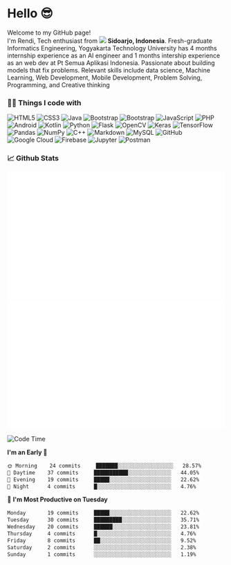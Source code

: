<h1>Hello 😎</h1>
<p>Welcome to my GitHub page! </br> I'm Rendi, Tech enthusiast from <img src="https://image.flaticon.com/icons/png/128/323/323372.png" width="13"/> <b>Sidoarjo, Indonesia</b>. Fresh-graduate Informatics Engineering, Yogyakarta Technology University has 4 months internship experience as an AI engineer and 1 months intership experience as an web dev at Pt Semua Aplikasi Indonesia. Passionate about building models that fix problems. Relevant skills include data science, Machine Learning, Web Development, Mobile Development, Problem Solving, Programming, and Creative thinking</p>

<h3>👨‍💻 Things I code with</h3>
<p>
  <img alt="HTML5" src="https://img.shields.io/badge/html5-%23E34F26.svg?style=flat&logo=html5&logoColor=white"/>
  <img alt="CSS3" src="https://img.shields.io/badge/css3-%231572B6.svg?style=flat&logo=css3&logoColor=white"/>
  <img alt="Java" src="https://img.shields.io/badge/Java-ED8B00.svg?style=flat&logo=java&logoColor=white"/>
  <img alt="Bootstrap" src="https://img.shields.io/badge/bootstrap-%23563D7C.svg?style=flat&logo=bootstrap&logoColor=white"/>
  <img alt="Bootstrap" src="https://img.shields.io/badge/jquery-%234285F4.svg?style=flat&logo=jquery&logoColor=white"/>
  <img alt="JavaScript" src="https://img.shields.io/badge/javascript-%23323330.svg?style=flat&logo=javascript&logoColor=%23F7DF1E"/>
  <img alt="PHP" src="https://img.shields.io/badge/PHP-777BB4.svg?style=flat&logo=php&logoColor=white"/>
  <img alt="Android" src="https://img.shields.io/badge/Android-3DDC84.svg?style=flat&logo=android&logoColor=white" />
  <img alt="Kotlin" src="https://img.shields.io/badge/Kotlin-0095D5.svg?style=flat&logo=kotlin&logoColor=white" />
  <img alt="Python" src="https://img.shields.io/badge/python-%2314354C.svg?style=flat&logo=python&logoColor=white"/>
  <img alt="Flask" src="https://img.shields.io/badge/flask-%23000.svg?style=flat&logo=flask&logoColor=white"/>
  <img alt="OpenCV" src="https://img.shields.io/badge/opencv-%23white.svg?style=flat&logo=opencv&logoColor=white"/>
  <img alt="Keras" src="https://img.shields.io/badge/Keras-%23D00000.svg?style=flat&logo=Keras&logoColor=white"/>
  <img alt="TensorFlow" src="https://img.shields.io/badge/TensorFlow-%23FF6F00.svg?style=flat&logo=TensorFlow&logoColor=white" />
  <img alt="Pandas" src="https://img.shields.io/badge/pandas-%23150458.svg?style=flat&logo=pandas&logoColor=white" />
  <img alt="NumPy" src="https://img.shields.io/badge/numpy-%23013243.svg?style=flat&logo=numpy&logoColor=white" />
  <img alt="C++" src="https://img.shields.io/badge/c++-%2300599C.svg?style=flat&logo=c%2B%2B&logoColor=white"/>
  <img alt="Markdown" src="https://img.shields.io/badge/markdown-%23000000.svg?style=flat&logo=markdown&logoColor=white"/>
  <img alt="MySQL" src="https://img.shields.io/badge/mysql-%2300f.svg?style=flat&logo=mysql&logoColor=white"/>
  <img alt="GitHub" src="https://img.shields.io/badge/github-%23121011.svg?style=flat&logo=github&logoColor=white"/>
  <img alt="Google Cloud" src="https://img.shields.io/badge/GoogleCloud-%234285F4.svg?style=flat&logo=google-cloud&logoColor=yellow"/>
  <img alt="Firebase" src="https://img.shields.io/badge/firebase-%23039BE5.svg?style=flat&logo=firebase"/>
  <img alt="Jupyter" src="https://img.shields.io/badge/Jupyter-%23F37626.svg?style=flat&logo=Jupyter&logoColor=white" />
  <img alt="Postman" src="https://img.shields.io/badge/Postman-FF6C37?style=flat&logo=postman&logoColor=white" />
</p>


<h3>📈 Github Stats</h3>
<p>
  <img alt="Profile overview" src="https://raw.githubusercontent.com/MRendiks/github-stats-transparent/output/generated/overview.svg">
  <img alt="Repo languages overall" src="https://raw.githubusercontent.com/MRendiks/github-stats-transparent/output/generated/languages.svg" />
  
  <!--START_SECTION:waka-->
![Code Time](http://img.shields.io/badge/Code%20Time-268%20hrs%206%20mins-blue)

**I'm an Early 🐤** 

```text
🌞 Morning    24 commits     ███████░░░░░░░░░░░░░░░░░░   28.57% 
🌆 Daytime    37 commits     ███████████░░░░░░░░░░░░░░   44.05% 
🌃 Evening    19 commits     █████░░░░░░░░░░░░░░░░░░░░   22.62% 
🌙 Night      4 commits      █░░░░░░░░░░░░░░░░░░░░░░░░   4.76%

```
📅 **I'm Most Productive on Tuesday** 

```text
Monday       19 commits     █████░░░░░░░░░░░░░░░░░░░░   22.62% 
Tuesday      30 commits     █████████░░░░░░░░░░░░░░░░   35.71% 
Wednesday    20 commits     ██████░░░░░░░░░░░░░░░░░░░   23.81% 
Thursday     4 commits      █░░░░░░░░░░░░░░░░░░░░░░░░   4.76% 
Friday       8 commits      ██░░░░░░░░░░░░░░░░░░░░░░░   9.52% 
Saturday     2 commits      ░░░░░░░░░░░░░░░░░░░░░░░░░   2.38% 
Sunday       1 commits      ░░░░░░░░░░░░░░░░░░░░░░░░░   1.19%

```
